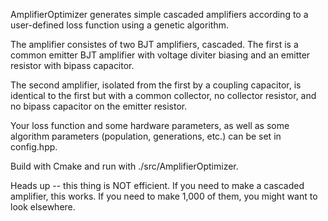AmplifierOptimizer generates simple cascaded amplifiers according to a
user-defined loss function using a genetic algorithm. 

The amplifier consistes of two BJT amplifiers, cascaded. The first is a
common emitter BJT amplifier with voltage diviter biasing and an emitter 
resistor with bipass capacitor. 

The second amplifier, isolated from the first by a coupling capacitor, is
identical to the first but with a common collector, no collector resistor,
and no bipass capacitor on the emitter resistor.

Your loss function and some hardware parameters, as well as some algorithm
parameters (population, generations, etc.) can be set in config.hpp.

Build with Cmake and run with ./src/AmplifierOptimizer.

Heads up -- this thing is NOT efficient. If you need to make a cascaded
amplifier, this works. If you need to make 1,000 of them, you might want
to look elsewhere. 
